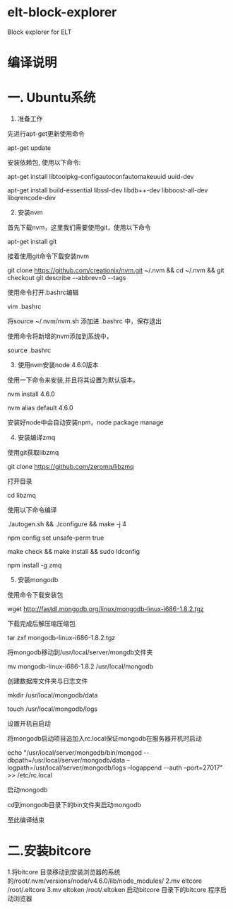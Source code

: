 # elt-block-explorer
Block explorer for ELT

# 编译说明

# 一.	Ubuntu系统

1. 准备工作

先进行apt-get更新使用命令

apt-get update

安装依赖包, 使用以下命令:

apt-get install libtoolpkg-configautoconfautomakeuuid uuid-dev

apt-get install build-essential libssl-dev libdb++-dev libboost-all-dev libqrencode-dev

2. 安装nvm

首先下载nvm，这里我们需要使用git，使用以下命令

apt-get install git

接着使用git命令下载安装nvm

git clone https://github.com/creationix/nvm.git ~/.nvm && cd ~/.nvm && git checkout git describe --abbrev=0 --tags

使用命令打开.bashrc编辑

vim .bashrc

将source ~/.nvm/nvm.sh 添加进 .bashrc 中，保存退出

使用命令将新增的nvm添加到系统中，

source .bashrc

3. 使用nvm安装node 4.6.0版本

使用一下命令来安装,并且将其设置为默认版本。

nvm install 4.6.0

nvm alias default 4.6.0

安装好node中会自动安装npm，node package manage

4. 安装编译zmq

使用git获取libzmq

git clone https://github.com/zeromq/libzmq

打开目录

cd libzmq

使用以下命令编译

./autogen.sh && ./configure && make -j 4

npm config set unsafe-perm true

make check && make install && sudo ldconfig

npm install -g zmq

5. 安装mongodb

使用命令下载安装包

wget http://fastdl.mongodb.org/linux/mongodb-linux-i686-1.8.2.tgz

下载完成后解压缩压缩包

tar zxf mongodb-linux-i686-1.8.2.tgz

将mongodb移动到/usr/local/server/mongdb文件夹

mv mongodb-linux-i686-1.8.2 /usr/local/mongodb

创建数据库文件夹与日志文件

mkdir /usr/local/mongodb/data

touch /usr/local/mongodb/logs

设置开机自启动

将mongodb启动项目追加入rc.local保证mongodb在服务器开机时启动

echo "/usr/local/server/mongodb/bin/mongod --dbpath=/usr/local/server/mongodb/data –logpath=/usr/local/server/mongodb/logs –logappend --auth –port=27017" >> /etc/rc.local

启动mongodb

cd到mongodb目录下的bin文件夹启动mongodb

至此编译结束

# 二.安装bitcore

1.将bitcore 目录移动到安装浏览器的系统 的/root/.nvm/versions/node/v4.6.0/lib/node_modules/
2.mv eltcore /root/.eltcore
3.mv eltoken /root/.eltoken
启动bitcore 目录下的bitcore 程序启动浏览器
